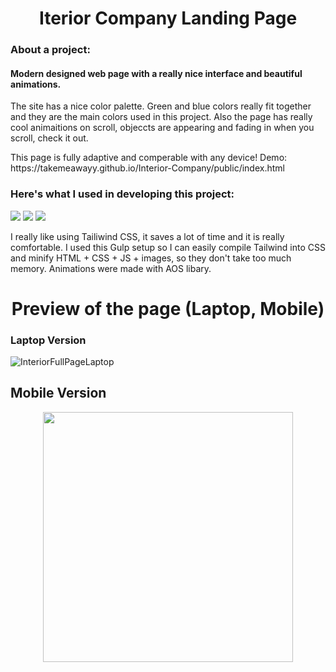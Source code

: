 <h1 align="center">
Iterior Company Landing Page
</h1>

### About a project:

#### Modern designed web page with a really nice interface and beautiful animations.
<p>The site has a nice color palette. Green and blue colors really fit together and they are the main colors used in this project.
Also the page has really cool animaitions on scroll, objeccts are appearing and fading in when you scroll, check it out.
</p>
This page is fully adaptive and comperable with any device!
Demo: https://takemeawayy.github.io/Interior-Company/public/index.html 

### Here's what I used in developing this project:

![](https://img.shields.io/badge/Style-Tailwind-informational?style=flat)
![](https://img.shields.io/badge/Compile-Gulp-red?style=flat&logo=gulp)
![](https://img.shields.io/badge/Animation-AOS-blueviolet)

I really like using Tailiwind CSS, it saves a lot of time and it is really comfortable.
I used this Gulp setup so I can easily compile Tailwind into CSS and minify HTML + CSS + JS + images, so they don't take too much memory. 
Animations were made with AOS libary.

<h1 align="center">
Preview of the page (Laptop, Mobile)
</h1>

### Laptop Version

![InteriorFullPageLaptop](https://user-images.githubusercontent.com/106681495/192521194-1d4a37cf-e135-430e-a61b-c7d235d84d46.png)

## Mobile Version 

<p align="center">

<img width="400"  src="https://user-images.githubusercontent.com/106681495/192523485-5a415baa-4a33-4972-81e3-a6cd6e1f4638.png">
</p>



